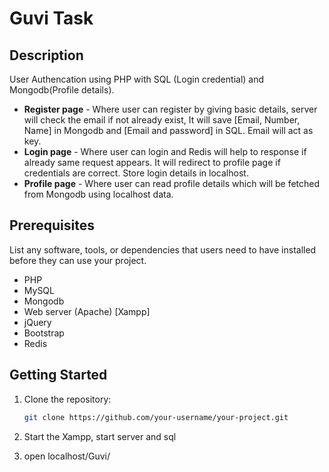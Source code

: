 # Guvi Task

## Description

User Authencation using PHP with SQL (Login credential) and Mongodb(Profile details).

- **Register page** - Where user can register by giving basic details, server will check the email if not already exist, It will save [Email, Number, Name] in Mongodb and [Email and password] in SQL. Email will act as key.
- **Login page** - Where user can login and Redis will help to response if already same request appears. It will redirect to profile page if credentials are correct. Store login details in localhost.
- **Profile page** - Where user can read profile details which will be fetched from Mongodb using localhost data.

## Prerequisites

List any software, tools, or dependencies that users need to have installed before they can use your project.

- PHP 
- MySQL
- Mongodb
- Web server (Apache) [Xampp]
- jQuery
- Bootstrap
- Redis

## Getting Started

1. Clone the repository:

   ```bash
   git clone https://github.com/your-username/your-project.git

2. Start the Xampp, start server and sql
3. open localhost/Guvi/
